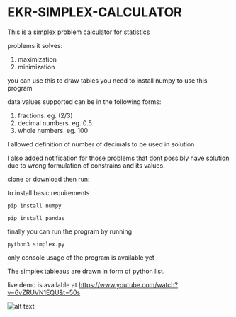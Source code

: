 # EKR-SIMPLEX-CALCULATOR

This is a simplex problem calculator for statistics

problems it solves:
  1. maximization
  2. minimization
 
you can use this to draw tables
you need to install
numpy to use this program


data values supported can be in the following forms:
  1. fractions. eg. (2/3)
  2. decimal numbers. eg. 0.5
  3. whole numbers. eg. 100
  
I allowed definition of number of decimals to be used in solution
  
I also added notification for those problems that dont possibly have solution due to wrong formulation of constrains and its values.

clone or download then run:

to install basic requirements

`pip install numpy`

`pip install pandas`

finally you can run the program by running

`python3 simplex.py`

only console usage of the program is available yet

The simplex tableaus are drawn in form of python list.

live demo is available at https://www.youtube.com/watch?v=6vZRUVN1EQU&t=50s

![alt text](https://github.com/kimutaiRop/EKR-SIMPLEX-PROBLEM-CALCULATOR/blob/master/Screenshot%20from%202019-03-11%2023-19-05.png)
